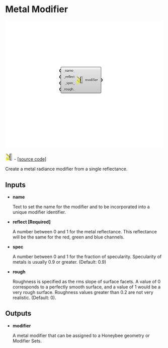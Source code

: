 # Metal Modifier

![](../../.gitbook/assets/Metal_Modifier.png)

![](../../.gitbook/assets/Metal_Modifier%20%281%29.png) - [\[source code\]](https://github.com/ladybug-tools/honeybee-grasshopper-radiance/blob/master/honeybee_grasshopper_radiance/src//HB%20Metal%20Modifier.py)

Create a metal radiance modifier from a single reflectance.

## Inputs

* **name**

  Text to set the name for the modifier and to be incorporated into a unique modifier identifier. 

* **reflect \[Required\]**

  A number between 0 and 1 for the metal reflectance. This reflectance will be the same for the red, green and blue channels. 

* **spec**

  A number between 0 and 1 for the fraction of specularity. Specularity of metals is usually 0.9 or greater. \(Default: 0.9\) 

* **rough**

  Roughness is specified as the rms slope of surface facets. A value of 0 corresponds to a perfectly smooth surface, and a value of 1 would be a very rough surface. Roughness values greater than 0.2 are not very realistic. \(Default: 0\). 

## Outputs

* **modifier**

  A metal modifier that can be assigned to a Honeybee geometry or Modifier Sets. 

